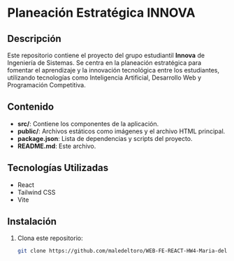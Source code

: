 # Planeación Estratégica INNOVA

## Descripción
Este repositorio contiene el proyecto del grupo estudiantil **Innova** de Ingeniería de Sistemas. Se centra en la planeación estratégica para fomentar el aprendizaje y la innovación tecnológica entre los estudiantes, utilizando tecnologías como Inteligencia Artificial, Desarrollo Web y Programación Competitiva.

## Contenido
- **src/**: Contiene los componentes de la aplicación.
- **public/**: Archivos estáticos como imágenes y el archivo HTML principal.
- **package.json**: Lista de dependencias y scripts del proyecto.
- **README.md**: Este archivo.

## Tecnologías Utilizadas
- React
- Tailwind CSS
- Vite

## Instalación
1. Clona este repositorio:
   ```bash
   git clone https://github.com/maledeltoro/WEB-FE-REACT-HW4-Maria-del-toro-rodriguez.git
